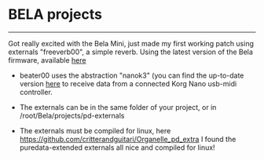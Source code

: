 # BELA projects

----

Got really excited with the Bela Mini, just made my first working patch using externals "freeverb00", a simple reverb.
Using the latest version of the Bela firmware, available [here](https://github.com/BelaPlatform/Bela/archive/master.zip)

* beater00 uses the abstraction "nanok3" (you can find the up-to-date version [here](https://github.com/BelaPlatform/Bela/archive/master.zip) to receive data from a connected Korg Nano usb-midi controller.

* The externals can be in the same folder of your project, or in /root/Bela/projects/pd-externals
* The externals must be compiled for linux, here https://github.com/critterandguitari/Organelle_pd_extra I found the puredata-extended externals all nice and compiled for linux!

